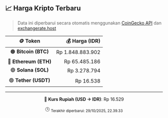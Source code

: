 

<!-- HARGA_KRIPTO -->
## 📈 Harga Kripto Terbaru

> Data ini diperbarui secara otomatis menggunakan [CoinGecko API](https://www.coingecko.com/) dan [exchangerate.host](https://exchangerate.host/)

<div align="center">

| 🪙 Token | 💰 Harga (IDR) |
|:------:|---------------:|
| 🟠 **Bitcoin (BTC)**   | Rp 1.848.883.902 |
| 🔵 **Ethereum (ETH)**  | Rp 65.485.186 |
| 🟣 **Solana (SOL)**    | Rp 3.278.794 |
| 🟢 **Tether (USDT)**   | Rp 16.538 |

---

💱 **Kurs Rupiah (USD → IDR)**: Rp 16.529

🕒 <sub>Terakhir diperbarui: 29/10/2025, 22.39.33</sub>

</div>
<!-- /HARGA_KRIPTO -->